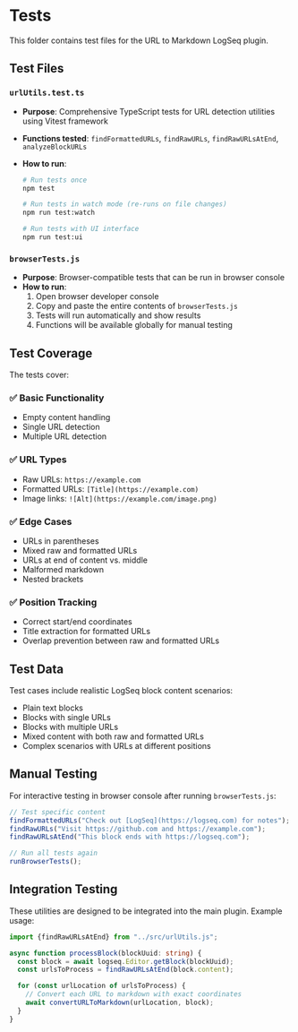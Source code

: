 # Tests

This folder contains test files for the URL to Markdown LogSeq plugin.

## Test Files

### `urlUtils.test.ts`

- **Purpose**: Comprehensive TypeScript tests for URL detection utilities using Vitest framework
- **Functions tested**: `findFormattedURLs`, `findRawURLs`, `findRawURLsAtEnd`, `analyzeBlockURLs`
- **How to run**:

  ```bash
  # Run tests once
  npm test

  # Run tests in watch mode (re-runs on file changes)
  npm run test:watch

  # Run tests with UI interface
  npm run test:ui
  ```

### `browserTests.js`

- **Purpose**: Browser-compatible tests that can be run in browser console
- **How to run**:
  1. Open browser developer console
  2. Copy and paste the entire contents of `browserTests.js`
  3. Tests will run automatically and show results
  4. Functions will be available globally for manual testing

## Test Coverage

The tests cover:

### ✅ Basic Functionality

- Empty content handling
- Single URL detection
- Multiple URL detection

### ✅ URL Types

- Raw URLs: `https://example.com`
- Formatted URLs: `[Title](https://example.com)`
- Image links: `![Alt](https://example.com/image.png)`

### ✅ Edge Cases

- URLs in parentheses
- Mixed raw and formatted URLs
- URLs at end of content vs. middle
- Malformed markdown
- Nested brackets

### ✅ Position Tracking

- Correct start/end coordinates
- Title extraction for formatted URLs
- Overlap prevention between raw and formatted URLs

## Test Data

Test cases include realistic LogSeq block content scenarios:

- Plain text blocks
- Blocks with single URLs
- Blocks with multiple URLs
- Mixed content with both raw and formatted URLs
- Complex scenarios with URLs at different positions

## Manual Testing

For interactive testing in browser console after running `browserTests.js`:

```javascript
// Test specific content
findFormattedURLs("Check out [LogSeq](https://logseq.com) for notes");
findRawURLs("Visit https://github.com and https://example.com");
findRawURLsAtEnd("This block ends with https://logseq.com");

// Run all tests again
runBrowserTests();
```

## Integration Testing

These utilities are designed to be integrated into the main plugin. Example usage:

```typescript
import {findRawURLsAtEnd} from "../src/urlUtils.js";

async function processBlock(blockUuid: string) {
  const block = await logseq.Editor.getBlock(blockUuid);
  const urlsToProcess = findRawURLsAtEnd(block.content);

  for (const urlLocation of urlsToProcess) {
    // Convert each URL to markdown with exact coordinates
    await convertURLToMarkdown(urlLocation, block);
  }
}
```
